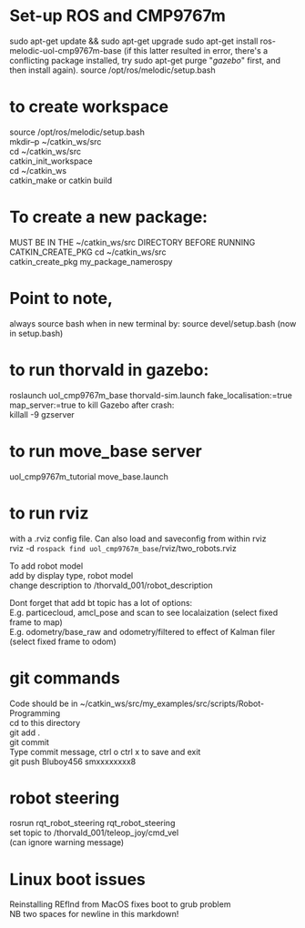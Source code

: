 # Set-up ROS and CMP9767m

sudo apt-get update && sudo apt-get upgrade
sudo apt-get install ros-melodic-uol-cmp9767m-base 
(if this latter resulted in error, there's a conflicting package installed, try sudo apt-get purge "*gazebo*" first, and then install again). 
source /opt/ros/melodic/setup.bash


# to create workspace
source /opt/ros/melodic/setup.bash  
mkdir–p ~/catkin_ws/src  
cd ~/catkin_ws/src  
catkin_init_workspace  
cd ~/catkin_ws  
catkin_make or catkin build  

# To create a new package:
MUST BE IN THE ~/catkin_ws/src DIRECTORY BEFORE RUNNING CATKIN_CREATE_PKG
cd ~/catkin_ws/src  
catkin_create_pkg my_package_namerospy  

# Point to note, 
always source bash when in new terminal by: 
source devel/setup.bash  (now in setup.bash)

# to run thorvald in gazebo:
roslaunch uol_cmp9767m_base thorvald-sim.launch fake_localisation:=true map_server:=true
to kill Gazebo after crash:  
killall -9 gzserver  

# to run move_base server
uol_cmp9767m_tutorial move_base.launch

# to run rviz
with a .rviz config file.  Can also load and saveconfig from within rviz  
rviz -d `rospack find uol_cmp9767m_base`/rviz/two_robots.rviz  

To add robot model  
add by display type, robot model  
change description to /thorvald_001/robot_description  

Dont forget that add bt topic has a lot of options:  
E.g.  particecloud, amcl_pose and scan to see localaization (select fixed frame to map)  
E.g. odometry/base_raw and odometry/filtered to effect of Kalman filer (select fixed frame to odom)




# git commands
Code should be in ~/catkin_ws/src/my_examples/src/scripts/Robot-Programming  
cd to this directory  
git add .  
git commit  
Type commit message, ctrl o ctrl x to save and exit  
git push Bluboy456  smxxxxxxxx8  

# robot steering 
rosrun rqt_robot_steering rqt_robot_steering  
set topic to /thorvald_001/teleop_joy/cmd_vel  
(can ignore warning message)  

  
# Linux boot issues
Reinstalling REfInd from MacOS fixes boot to grub problem  
NB two spaces for newline in this markdown!  
